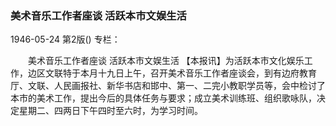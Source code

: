 ### 美术音乐工作者座谈  活跃本市文娱生活

1946-05-24
第2版()
专栏：

　　美术音乐工作者座谈
    活跃本市文娱生活
    【本报讯】为活跃本市文化娱乐工作，边区文联特于本月十九日上午，召开美术音乐工作者座谈会，到有边府教育厅、文联、人民画报社、新华书店和邯中、第一、二完小教职学员等，会中检讨了本市的美术工作，提出今后的具体任务与要求；成立美术训练班、组织歌咏队，决定星期二、四两日下午四时至六时，为学习时间。
